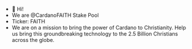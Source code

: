 - 👋  Hi! 
- We are @CardanoFAITH Stake Pool
- Ticker: FAITH
- We are on a mission to bring the power of Cardano to Christianity. Help us bring this groundbreaking technology to the 2.5 Billion Christians across the globe.

<!---
CardanoFAITH/CardanoFAITH is a ✨ special ✨ repository because its `README.md` (this file) appears on your GitHub profile.
You can click the Preview link to take a look at your changes.
--->
